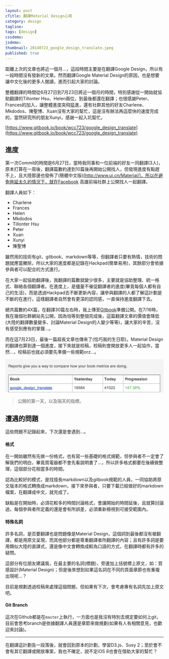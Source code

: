 ```yaml
---
layout: post
cTitle: 翻譯Material Design心得
category: design
tagline: 
tags: [design]
cssdemo: 
jsdemo: 
thumbnail: 20140723_google_design_translate.jpeg
published: true
---
```


距離上次的文章也將近一個月...，這段時間主要是在翻譯Google Design，所以有一段時間沒有發新的文章。然而翻譯Google Material Design的原因，也是想要讓中文化後的更多人閱讀，進而引起大家的討論。

整體翻譯的時間從6月27日到7月23日將近一個月的時間，特別感謝從一開始就協助翻譯的Tillonter Hsu、Helen兩位，到最後都還在翻譯；也很感謝Peter、Frances的加入，讓整體進度突飛猛進，還有社群其他的好友Charlene、Mkdodos、陳聖博、Xuan沒有大家的幫忙，這是沒有辦法再這麼快的速度完成的，當然研究所的朋友Xunyi，感謝一起入坑幫忙。



[https://www.gitbook.io/book/wcc723/google_design_translate](https://www.gitbook.io/book/wcc723/google_design_translate)

<!-- more -->

## 進度

第一次Commit的時間是6月27日，當時我同事和一位前端的好友一同翻譯(3人)，原本打算在一周後，翻譯篇數約達到10篇後再開始公開找人，但發現進度有點趕不上，且大陸那邊也發佈了(簡體中文版)[http://www.ui.cn/Material/]，所以在避免拖延太久的情況下，就在Facebook 高雄前端社群上公開找人一起翻譯。

翻譯人員如下：

- Charlene
- Frances
- Helen
- Mkdodos
- Tillonter Hsu
- Peter
- Xuan
- Xunyi
- 陳聖博

雖然用的技術有git、gitbook、markdown等等，但翻譯者只要有熱情，技術的問題就應當撇除，所以大家的進度都是記錄在Hackpad(簡單易用)，其餘部分會依據參與者可以配合的方式進行。

在大家一起協助翻譯後，我翻譯的篇數就變少很多，主要就是協助整理、統一格式、聯絡各個翻譯者。在進度上，是儘量不催促翻譯者的進度(畢竟每個人都有自己的生活)，而是透過Hackpad去不斷更新內容，讓參與翻譯的人都了解這計劃是不斷的在進行，這樣翻譯者自然會有更深的認同感，一直保持進度翻譯下去。

總共篇數約4X篇，在翻譯30篇左右時，我上傳至[Gitbook](https://www.gitbook.io/book/wcc723/google_design_translate/activity)準備公開。在7/16時，我在幾個社群網站先公開，因為怕等到整個完成後，這篇翻譯文章的價值會降低(大陸的翻譯數量變多、討論Material Design的人變少等等)，讓大家的辛苦，沒有感受到應有的掌聲...。

而在這7月23日，最後一篇超長文章也傳來了(恰巧我的生日耶)，Material Design的翻譯也算到達一個進度，接下來就是校稿，校稿則會開放更多人一起協作，當然...，校稿前也就必須要先準備一些規範orz...。

![](/images/20140723_screen_shot1.png)

> 公開的第一天，以及隔天的指標。

## 遭遇的問題

這些問題不記錄起來，下次還是會遇到...。

#### 格式

在一開始雖然有先做一份格式，也有寫一些基礎的格式規範，但參與者不一定會了解我們的明白，畢竟買電器都不會先看說明書了...，所以許多格式都要在後續做整理，這個部分花相當多的時間。

認為比較好的模式，是找擅長markdown以及gitbook規範的人員，一同協助將原文版本的格式轉換成markdown，接下來參與者，只要下載已經做好的markdown檔案，在翻譯成中文，就完成了。

缺點是在開始時，必須花較多的時間討論格式，會讓開始的時間延後，且就算討論過，每個參與者所定義的還是會有所誤差，必須重新檢視到可接受範圍內。

#### 特殊名詞

許多名詞，是否要翻譯也是問題像是Material Design，這個詞到最後都沒有被翻譯，都是用原文呈現，而其他部分都是尊重翻譯者所翻譯的內容；且有許多詞是要用類似大陸的直譯式，還是像中文會轉換成較為口語的方式，在翻譯時都有許多的疑問。

這部分有位朋友建議我，在最主要的名詞(標題)，旁邊加上括號標上原文，如：質感設計(Material Design)；但是後來想到如果這名詞在不同的頁面章節也有重複出現呢...？

目前是規劃透過校稿來處理這個問題，但如果有下次，會考慮專有名詞先加上原文吧。

#### Git Branch

這次在Github都是在`master`上執行，一方面也是我沒有特別去規定要如何上git，目前會思考branch是依據翻譯人員還是章節來做規劃(如果有人有相關意見，也歡迎來討論)。

----

在翻譯這計劃告一段落後，就會回到原本的計劃，學習D3.js、Susy 2；至於會不會有其它翻譯或開放專案，我也不確定，說不定iOS 8也會在借助大家的幫忙？



